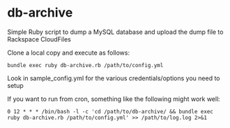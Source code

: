 db-archive
======================

Simple Ruby script to dump a MySQL database and upload the dump file to Rackspace CloudFiles

Clone a local copy and execute as follows:

    bundle exec ruby db-archive.rb /path/to/config.yml
    
Look in sample_config.yml for the various credentials/options you need to setup

If you want to run from cron, something like the following might work well:

    0 12 * * * /bin/bash -l -c 'cd /path/to/db-archive/ && bundle exec ruby db-archive.rb /path/to/config.yml' >> /path/to/log.log 2>&1
